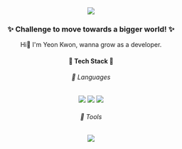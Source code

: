 

<div align=center>
<img src="https://capsule-render.vercel.app/api?type=venom&color=auto&height=200&section=header&text=Yeonny&fontSize=50" />

  
### ✨ Challenge to move towards a bigger world! ✨

Hi🌱  I'm Yeon Kwon, wanna grow as a developer.

#### 💎 Tech Stack 💎
###### 💬 Languages
<img src="https://img.shields.io/badge/C++-F8C517?style=for-the-badge&logo=cplusplus&logoColor=white">
<img src="https://img.shields.io/badge/C-A8B9CC?style=for-the-badge&logo=c&logoColor=white">
<img src="https://img.shields.io/badge/MySQL-4479A1?style=for-the-badge&logo=mysql&logoColor=white">

###### 🎲 Tools
<img src="https://img.shields.io/badge/VisualStudio-5C2D91?style=for-the-badge&logo=visualstudio&logoColor=white">
</div>

